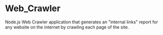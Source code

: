 # Web_Crawler
Node.js Web Crawler application that generates an "internal links" report for any website on the internet by crawling each page of the site.
